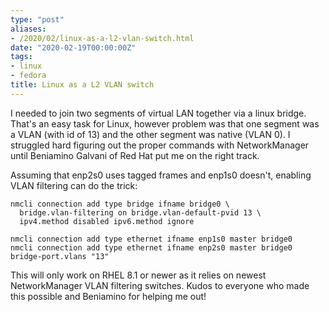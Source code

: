 ```yaml
---
type: "post"
aliases:
- /2020/02/linux-as-a-l2-vlan-switch.html
date: "2020-02-19T00:00:00Z"
tags:
- linux
- fedora
title: Linux as a L2 VLAN switch
---
```


I needed to join two segments of virtual LAN together via a linux bridge.
That's an easy task for Linux, however problem was that one segment was a VLAN
(with id of 13) and the other segment was native (VLAN 0). I struggled hard
figuring out the proper commands with NetworkManager until Beniamino Galvani of
Red Hat put me on the right track.

Assuming that enp2s0 uses tagged frames and enp1s0 doesn't, enabling VLAN
filtering can do the trick:

    nmcli connection add type bridge ifname bridge0 \
      bridge.vlan-filtering on bridge.vlan-default-pvid 13 \
      ipv4.method disabled ipv6.method ignore

    nmcli connection add type ethernet ifname enp1s0 master bridge0
    nmcli connection add type ethernet ifname enp2s0 master bridge0 bridge-port.vlans "13"

This will only work on RHEL 8.1 or newer as it relies on newest NetworkManager
VLAN filtering switches. Kudos to everyone who made this possible and Beniamino
for helping me out!

